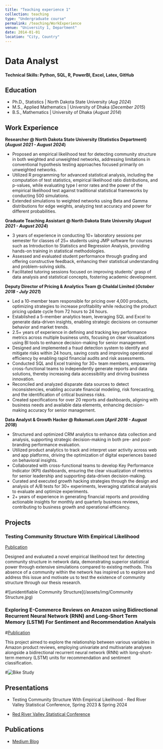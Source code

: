```yaml
---
title: "Teaching experience 1"
collection: teaching
type: "Undergraduate course"
permalink: /teaching/WorkExperience
venue: "University 1, Department"
date: 2014-01-01
location: "City, Country"
---
```


# Data Analyst

#### Technical Skills: Python, SQL, R, PowerBI, Excel, Latex, GitHub

## Education
- Ph.D., Statistics         | North Dakota State University (_Aug 2024_)								       		
- M.S., Applied Mathematics	| University of Dhaka (_December 2015_)	 			        		
- B.S., Mathematics         | University of Dhaka (_August 2014_)
  
## Work Experience
**Researcher @ North Dakota State University (Statistics Department) (_August 2021 - August 2024_)**
- Proposed an empirical likelihood test for detecting community structure in both weighted and unweighted networks, addressing limitations in conventional hypothesis testing approaches focused primarily on unweighted networks.
- Utilized R programming for advanced statistical analysis, including the computation of test statistics, empirical likelihood ratio distributions, and p-values, while evaluating type I error rates and the power of the empirical likelihood test against traditional statistical frameworks by conducting 500 simulations. 
- Extended simulations to weighted networks using Beta and Gamma distributions for edge weights, analyzing test accuracy and power for different probabilities.

**Graduate Teaching Assistant @ North Dakota State University (_August 2021 - August 2024_)**
- 3 years of experience in conducting 10+ laboratory sessions
per semester for classes of 25+ students using JMP software for courses such as Introduction to Statistics and Regression Analysis, providing hands-on training in statistical methodologies.
- Assessed and evaluated student performance through grading and offering constructive feedback, enhancing their statistical understanding and problem-solving skills.
- Facilitated tutoring sessions focused on improving students' grasp of data analysis and statistical concepts, fostering academic development.

**Deputy Director of Pricing & Analytics Team @ Chaldal Limited (_October 2018 - July 2021_)**
- Led a 10-member team responsible for pricing over 4,000 products, optimizing strategies to increase profitability while reducing the product pricing update cycle from 72 hours to 24 hours.
- Established a 5-member analytics team, leveraging SQL and Excel to generate data-driven insights, enabling strategic decisions on consumer behavior and market trends.
- 2.5+ years of experience in defining and tracking key performance metrics across multiple business units, focusing on clear visualizations using BI tools to enhance decision-making for senior management.
- Designed and implemented a fraud detection system to identify and mitigate risks within 24 hours, saving costs and improving operational efficiency by enabling rapid financial audits and risk assessments.
- Conducted SQL and Excel training for 30+ team members, empowering cross-functional teams to independently generate reports and data solutions, thereby increasing data accessibility and driving business innovation.
- Reconciled and analyzed disparate data sources to detect inconsistencies, enabling accurate financial modeling, risk forecasting, and the identification of critical business risks.
- Created specifications for over 20 reports and dashboards, aligning with business needs and available data elements, enhancing decision-making accuracy for senior management.

**Data Analyst & Growth Hacker @ Rokomari.com (_April 2016 - August 2018_)**
- Structured and optimized CRM analytics to enhance data collection and analysis, supporting strategic decision-making in both pre- and post-branding performance evaluation.
- Utilized product analytics to track and interpret user activity across web and app platforms, driving the optimization of digital experiences based on behavioral insights.
- Collaborated with cross-functional teams to develop Key Performance Indicator (KPI) dashboards, ensuring the clear visualization of metrics for senior leadership and supporting data-driven decision-making.
- Curated and executed growth hacking strategies through the design and analysis of A/B tests for 30+ experiments, leveraging statistical analysis to evaluate and optimize experiments.
- 2+ years of experience in generating financial reports and providing actionable insights for monthly and quarterly business reviews, contributing to business growth and operational efficiency.
  
## Projects
### Testing Community Structure With Empirical Likelihood
[Publication]([https://www.mdpi.com/1424-8220/22/8/3048](https://www.proquest.com/dissertations-theses/testing-community-structure-with-empirical/docview/3106288393/se-2?accountid=201395))

Designed and evaluated a novel empirical likelihood test for detecting community structure in network data, demonstrating superior statistical power through extensive simulations compared to existing methods.
This absence of a community within the network has inspired us to explore and address this issue and motivate us to test the existence of community structure through our thesis research.

#![unidentifiable Community Structure](/assets/img/Community Structure.jpg)

### Exploring E-Commerce Reviews on Amazon using Bidirectional Recurrent Neural Network (RNN) and Long-Short Term Memory (LSTM) For Sentiment and Recommendation Analysis
#[Publication](https://www.mdpi.com/1424-8220/22/11/4240)

This project aimed to explore the relationship between various variables in Amazon product reviews, employing univariate and multivariate analyses alongside a bidirectional recurrent neural network (RNN) with long-short-term memory (LSTM) units for recommendation and sentiment classification.

#![Bike Study](/assets/img/bike_study.jpeg)

## Presentations
- Testing Community Structure With Empirical Likelihood - Red River Valley Statistical Conference, Spring 2023 & Spring 2024

- [Red River Valley Statistical Conference](https://www.ndsu.edu/statistics/red_river_valley_statistical_conference/)

## Publications

- [Medium Blog](https://medium.com/@sharminhossain01)
